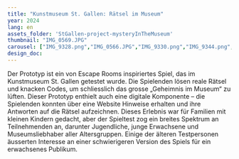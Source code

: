 ```yaml
---
title: "Kunstmuseum St. Gallen: Rätsel im Museum"
year: 2024
lang: en
assets_folder: 'StGallen-project-mysteryInTheMuseum'
thumbnail: "IMG_0569.JPG"
carousel: ["IMG_9328.png","IMG_0566.JPG","IMG_9330.png","IMG_9344.png","IMG_0562.JPG","IMG_9351.png","IMG_0561.JPG", "IMG_9355.png"]
design_doc: 
---
```


Der Prototyp ist ein von Escape Rooms inspiriertes Spiel, das im Kunstmuseum St. Gallen getestet wurde. Die Spielenden lösen reale Rätsel und knacken Codes, um schliesslich das grosse „Geheimnis im Museum“ zu lüften. Dieser Prototyp enthielt auch eine digitale Komponente – die Spielenden konnten über eine Website Hinweise erhalten und ihre Antworten auf die Rätsel aufzeichnen. Dieses Erlebnis war für Familien mit kleinen Kindern gedacht, aber der Spieltest zog ein breites Spektrum an Teilnehmenden an, darunter Jugendliche, junge Erwachsene und Museumsliebhaber aller Altersgruppen. Einige der älteren Testpersonen äusserten Interesse an einer schwierigeren Version des Spiels für ein erwachsenes Publikum.
